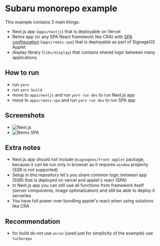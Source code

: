 # Subaru monorepo example

This example contains 3 main things:

- Next.js app (`apps/nextjs`) that is deployable on Vercel
- Remix app (or any SPA React framework like CRA) with [SPA configuration](https://remix.run/docs/en/main/guides/spa-mode#what-is-spa-mode) (`apps/remix-spa`) that is deployable as part of SignageOS Applet
- display library (`libs/display`) that contains shared logic between many applications

## How to run

- run `yarn`
- run `yarn build`
- move to `apps/nextjs` and run `yarn run dev` to run Next.js app
- move to `apps/remix-spa` and run `yarn run dev` to run SPA app

## Screenshots

- ![Next.js](https://orukami.fra1.digitaloceanspaces.com/dropshare/2024/10/x0w9lecA.png)
- ![Remix SPA](https://orukami.fra1.digitaloceanspaces.com/dropshare/2024/10/ogWxB5bU.png)

## Extra notes

- Next.js app should not include `@signageos/front-applet` package, because it can be run only in browser as it requires `window` property (SSR is not supported)
- Setup in this repository let's you share common logic between app (SSR) that is deployed on vercel and applet's react (SPA)
- In Next.js app you can still use all functions from framework itself (server components, image optimalization) and still be able to deploy it serverles
- You have full power over bundling applet's react when using solutions like CRA

## Recommendation

- for build do not use `wsrun` (used just for simplicity of the example) use `turborepo`
